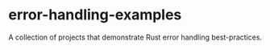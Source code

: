 # error-handling-examples
A collection of projects that demonstrate Rust error handling best-practices.
